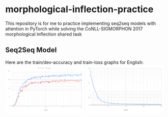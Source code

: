 # morphological-inflection-practice
This repository is for me to practice implementing seq2seq models with attention in PyTorch while solving the CoNLL-SIGMORPHON 2017 morphological inflection shared task

## Seq2Seq Model
Here are the train/dev-accuracy and train-loss graphs for English:
<img src="results/images/english_seq2seq_acc.png" alt="english_seq2seq_acc.png" width="49%"/> <img src="results/images/english_seq2seq_loss.png" alt="english_seq2seq_loss.png" width="49%"/>
